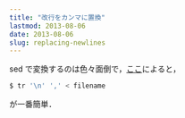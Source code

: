 ```yaml
---
title: "改行をカンマに置換"
lastmod: 2013-08-06
date: 2013-08-06
slug: replacing-newlines
---
```

sed で変換するのは色々面倒で，[ここ](http://unicus.jp/skmk/archives/315)によると，

```sh
$ tr '\n' ',' < filename
```

が一番簡単．
